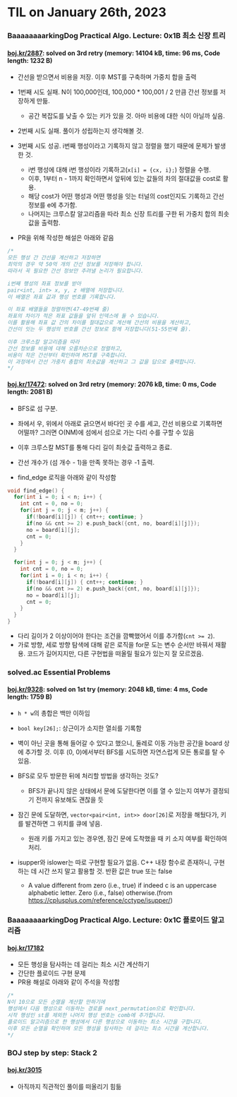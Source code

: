 # **TIL on January 26th, 2023**
### BaaaaaaaarkingDog Practical Algo. Lecture: 0x1B 최소 신장 트리
#### [boj.kr/2887](../../../Problem%20Solving/boj/Minimum%20spanning%20tree/2887-01-26-2023.cpp): solved on 3rd retry (memory: 14104 kB, time: 96 ms, Code length: 1232 B)
* 간선을 받으면서 비용을 저장. 이후 MST를 구축하며 가중치 합을 출력
* 1번째 시도 실패. N이 100,000인데, 100,000 * 100,001 / 2 만큼 간선 정보를 저장하게 만듦.
  - 공간 복잡도를 낮출 수 있는 키가 있을 것. 아마 비용에 대한 식이 아닐까 싶음.
* 2번째 시도 실패. 풀이가 성립하는지 생각해볼 것.
* 3번째 시도 성공. i번째 행성이라고 기록하지 않고 정렬을 했기 때문에 문제가 발생한 것.
  - i번 행성에 대해 i번 행성이라 기록하고(`x[i] = {cx, i};`) 정렬을 수행.
  - 이후, 1부터 n - 1까지 확인하면서 앞뒤에 있는 값들의 차의 절대값을 cost로 활용.
  - 해당 cost가 어떤 행성과 어떤 행성을 잇는 터널의 cost인지도 기록하고 간선 정보를 e에 추가함.
  - 나머지는 크루스칼 알고리즘을 따라 최소 신장 트리를 구한 뒤 가중치 합의 최솟값을 출력함.

* PR을 위해 작성한 해설은 아래와 같음
```cpp
/*
모든 행성 간 간선을 계산하고 저장하면
최악의 경우 약 50억 개의 간선 정보를 저장해야 합니다.
따라서 꼭 필요한 간선 정보만 추려낼 논리가 필요합니다.

i번째 행성의 좌표 정보를 받아
pair<int, int> x, y, z 배열에 저장합니다.
이 배열은 좌표 값과 행성 번호를 기록합니다.

이 좌표 배열들을 정렬하면(47-49번째 줄)
좌표의 차이가 적은 좌표 값들을 앞뒤 인덱스에 둘 수 있습니다.
이를 활용해 좌표 값 간의 차이를 절대값으로 계산해 간선의 비용을 계산하고,
간선이 잇는 두 행성의 번호를 간선 정보로 함께 저장합니다(51-55번째 줄).

이후 크루스칼 알고리즘을 따라
간선 정보를 비용에 대해 오름차순으로 정렬하고,
비용이 작은 간선부터 확인하며 MST를 구축합니다.
이 과정에서 간선 가중치 총합의 최솟값을 계산하고 그 값을 답으로 출력합니다.
*/
```


#### [boj.kr/17472](../../../Problem%20Solving/boj/Minimum%20spanning%20tree/17472-01-26-2023.cpp): solved on 3rd retry (memory: 2076 kB, time: 0 ms, Code length: 2081 B)
* BFS로 섬 구분.
* 좌에서 우, 위에서 아래로 긁으면서 바다인 곳 수를 세고, 간선 비용으로 기록하면 어떨까? 그러면 O(NM)에 섬에서 섬으로 가는 다리 수를 구할 수 있음
* 이후 크루스칼 MST를 통해 다리 길이 최솟값 출력하고 종료.
* 간선 개수가 (섬 개수 - 1)을 만족 못하는 경우 -1 출력.

* find_edge 로직을 아래와 같이 작성함

```cpp
void find_edge() {
  for(int i = 0; i < n; i++) {
    int cnt = 0, no = 0;
    for(int j = 0; j < m; j++) {
      if(!board[i][j]) { cnt++; continue; }
      if(no && cnt >= 2) e.push_back({cnt, no, board[i][j]});
      no = board[i][j];
      cnt = 0;
    }
  }

  for(int j = 0; j < m; j++) {
    int cnt = 0, no = 0;
    for(int i = 0; i < n; i++) {
      if(!board[i][j]) { cnt++; continue; }
      if(no && cnt >= 2) e.push_back({cnt, no, board[i][j]});
      no = board[i][j];
      cnt = 0;
    }
  }
}
```

  - 다리 길이가 2 이상이어야 한다는 조건을 깜빡했어서 이를 추가함(`cnt >= 2`).
  - 가로 방향, 세로 방향 탐색에 대해 같은 로직을 for문 도는 변수 순서만 바꿔서 재활용. 코드가 길어지지만, 다른 구현법을 떠올릴 필요가 있는지 잘 모르겠음.


### solved.ac Essential Problems
#### [boj.kr/9328](../../../Problem%20Solving/boj/solvedac/9328-01-26-2023.cpp): solved on 1st try (memory: 2048 kB, time: 4 ms, Code length: 1759 B) 
* `h * w`의 총합은 백만 이하임
* `bool key[26];`: 상근이가 소지한 열쇠를 기록함
* 벽이 아닌 곳을 통해 들어갈 수 있다고 했으니, 둘레로 이동 가능한 공간을 board 상에 추가할 것. 이후 (0, 0)에서부터 BFS를 시도하면 자연스럽게 모든 통로를 탈 수 있음.
* BFS로 모두 방문한 뒤에 처리할 방법을 생각하는 것도?
  - BFS가 끝나지 않은 상태에서 문에 도달한다면 이를 열 수 있는지 여부가 결정되기 전까지 유보해도 괜찮을 듯

* 잠긴 문에 도달하면, `vector<pair<int, int>> door[26]`로 저장을 해뒀다가, 키를 발견하면 그 위치를 큐에 넣음.
  - 원래 키를 가지고 있는 경우엔, 잠긴 문에 도착했을 때 키 소지 여부를 확인하여 처리.

* isupper와 islower는 따로 구현할 필요가 없음. C++ 내장 함수로 존재하니, 구현하는 데 시간 쓰지 말고 활용할 것. 반환 값은 true 또는 false
  - A value different from zero (i.e., true) if indeed c is an uppercase alphabetic letter. Zero (i.e., false) otherwise.(from https://cplusplus.com/reference/cctype/isupper/)


### BaaaaaaaarkingDog Practical Algo. Lecture: 0x1C 플로이드 알고리즘
#### [boj.kr/17182](../../../Problem%20Solving/boj/Floyd%20algorithm/17182-01-26-2023.cpp)
* 모든 행성을 탐사하는 데 걸리는 최소 시간 계산하기
* 간단한 플로이드 구현 문제
* PR용 해설로 아래와 같이 주석을 작성함

```cpp
/*
N이 10으로 모든 순열을 계산할 만하기에 
행성에서 다음 행성으로 이동하는 경로를 next_permutation으로 확인합니다.
시작 행성인 st를 제외한 나머지 행성 번호는 comb에 추가합니다.
플로이드 알고리즘으로 한 행성에서 다른 행성으로 이동하는 최소 시간을 구합니다.
이후 모든 순열을 확인하며 모든 행성을 탐사하는 데 걸리는 최소 시간을 계산합니다.
*/
```


### BOJ step by step: Stack 2
#### [boj.kr/3015](../../../Problem%20Solving/boj/Stack/3015-10-17-2022.cpp)
* 아직까지 직관적인 풀이를 떠올리기 힘듦
